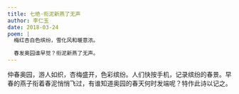```yaml
---
title: 七绝·衔泥新燕了无声
author: 李仁玉
date: 2018-03-24
poem: |
  梅红杏白色缤纷，雪化风和暖意浓。

  春发奥园谁早觉？衔泥新燕了无声。
---
```


仲春奥园，游人如织，杏梅盛开，色彩缤纷。人们快按手机，记录缤纷的春景。早春的燕子衔着春泥悄悄飞过，有谁知道奥园的春天何时发端呢？特作此诗以记之。
